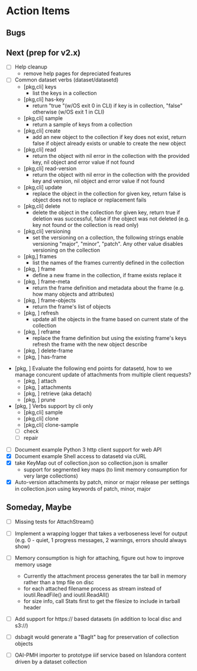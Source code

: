 
Action Items
============

Bugs
----

Next (prep for v2.x)
--------------------

- [ ] Help cleanup
    - remove help pages for depreciated features
- [ ] Common dataset verbs (dataset/datasetd)
    - [pkg,cli] keys
        - list the keys in a collection
    - [pkg,cli] has-key
        - return "true "(w/OS exit 0 in CLI) if key is in collection,
          "false" otherwise (w/OS exit 1 in CLI)
    - [pkg,cli] sample
        - return a sample of keys from a collection
    - [pkg,cli] create
        - add an new object to the collection if key does not exist,
          return false if object already exists or unable to create
          the new object
    - [pkg,cli] read
        - return the object with nil error in the collection with the
          provided key, nil object and error value if not found
    - [pkg,cli] read-version
        - return the object with nil error in the collection with the
          provided key and version, nil object and error value if not found
    - [pkg,cli] update
        - replace the object in the collection for given key, return false
          is object does not to replace or replacement fails
    - [pkg,cli] delete
        - delete the object in the collection for given key, return true
          if deletion was successful, false if the object was not deleted
          (e.g. key not found or the collection is read only)
    - [pkg,cli] versioning
        - set the versioning on a collection, the following strings enable
          versioning "major", "minor", "patch". Any other value disables
          versioning on the collection
    - [pkg,] frames
        - list the names of the frames currently defined in the collection
    - [pkg, ] frame
        - define a new frame in the collection, if frame exists replace it
    - [pkg, ] frame-meta
        - return the frame definition and metadata about the frame (e.g.
          how many objects and attributes)
    - [pkg, ] frame-objects
        - return the frame's list of objects
    - [pkg, ] refresh
        - update all the objects in the frame based on current state of
          the collection
    - [pkg, ] reframe
        - replace the frame definition but using the existing frame's keys
          refresh the frame with the new object describe
    - [pkg, ] delete-frame
    - [pkg, ] has-frame
- [pkg, ] Evaluate the following end points for datasetd, how to we manage
      concurent update of attachments from multiple client requests?
    - [pkg, ] attach
    - [pkg, ] attachments
    - [pkg, ] retrieve (aka detach)
    - [pkg, ] prune
- [pkg, ] Verbs support by cli only
    - [pkg,cli] sample
    - [pkg,cli] clone
    - [pkg,cli] clone-sample
    - [ ] check
    - [ ] repair
- [ ] Document example Python 3 http client support for web API
- [x] Document example Shell access to datasetd via cURL
- [x] take KeyMap out of collection.json so collection.json is smaller
    - support for segmented key maps (to limit memory consumption for very
      large collections)
- [x] Auto-version attachments by patch, minor or major release per
      settings in collection.json using keywords of patch, minor, major

Someday, Maybe
--------------

- [ ] Missing tests for AttachStream()
- [ ] Implement a wrapping logger that takes a verboseness level for
      output (e.g. 0 - quiet, 1 progress messages, 2 warnings, errors
      should always show)
- [ ] Memory consumption is high for attaching, figure out how to improve
      memory usage
  - Currently the attachment process generates the tar ball in memory
    rather than a tmp file on disc
  - for each attached filename process as stream instead of
    ioutil.ReadFile() and ioutil.ReadAll()
  - for size info, call Stats first to get the filesize to include in
    tarball header
- [ ] Add support for https:// based datasets (in addition to local disc
      and s3://)
- [ ] dsbagit would generate a "BagIt" bag for preservation of collection
      objects
- [ ] OAI-PMH importer to prototype iiif service based on Islandora
      content driven by a dataset collection


